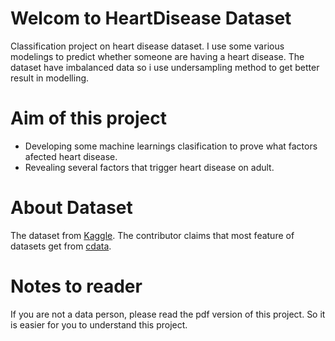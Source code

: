 # Welcom to HeartDisease Dataset
Classification project on heart disease dataset. I use some various modelings to predict whether someone are having a heart disease. The dataset have imbalanced data so i use undersampling method to get better result in modelling. 

# Aim of this project
- Developing some machine learnings clasification to prove what factors afected heart disease.
- Revealing several factors that trigger heart disease on adult.

# About Dataset
The dataset from [Kaggle](https://www.kaggle.com/datasets/kamilpytlak/personal-key-indicators-of-heart-disease). The contributor claims that most feature of datasets get from [cdata](https://www.cdc.gov/heartdisease/risk_factors.htm).

# Notes to reader
If you are not a data person, please read the pdf version of this project. So it is easier for you to understand this project.
